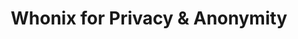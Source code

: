 ---
lang: de
layout: doc
redirect_from:
- /de/doc/Templates/Whonix/
- /de/doc/privacy/customizing-whonix/
- /de/doc/privacy/install-whonix/
- /de/doc/privacy/uninstall-whonix/
- /de/doc/privacy/updating-whonix/
- /de/doc/privacy/whonix/
- /de/doc/templates/whonix/
- /de/doc/whonix/
- /de/doc/whonix/customize/
- /de/doc/whonix/install/
- /de/doc/whonix/uninstall/
- /de/doc/whonix/update/
- /de/wiki/Templates/Whonix/
redirect_to: https://github.com/Qubes-Community/Contents/blob/master/docs/privacy/whonix.md
ref: 69
title: Whonix for Privacy & Anonymity
---